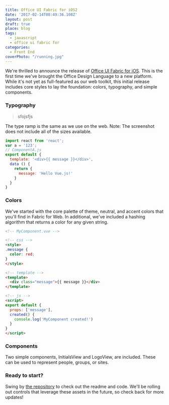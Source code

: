 ```yaml
---
title: Office UI Fabric for iOS2
date: '2017-02-14T08:49:36.108Z'
layout: post
draft: true
place: blog
tags:
  - javascript
  - office ui fabric for
categories:
  - Front End
coverPhoto: "/running.jpg"
---
```

We're thrilled to announce the release of [Office UI Fabric for iOS](https://github.com/OfficeDev/Office-UI-Fabric-iOS). This is the first time we've brought the Office Design Language to a new platform. While it's not yet as full-featured as our web toolkit, this initial release includes core styles to lay the foundation: colors, typography, and simple components.

### Typography
> sfojsfjs

The type ramp is the same as we use on the web.
Note: The screenshot does not include all of the sizes available.
```js
import react from 'react';
var a = '123';
// ComponentA.js
export default {
  template: '<div>{{ message }}</div>',
  data () {
    return {
      message: 'Hello Vue.js!'
    }
  }
}
```

### Colors
We've started with the core palette of theme, neutral, and accent colors that you'll find in Fabric for Web. In additional, we've included a hashing algorithm that returns a color for any given string.
```html
<!-- MyComponent.vue -->

<!-- css -->
<style>
.message {
  color: red;
}
</style>

<!-- template -->
<template>
  <div class="message">{{ message }}</div>
</template>

<!-- js -->
<script>
export default {
  props: ['message'],
  created() {
    console.log('MyComponent created!')
  }
}
</script>
```

### Components
Two simple components, InitialsView and LogoView, are included. These can be used to represent people, groups, or sites.

### Ready to start?
Swing by [the repository](https://github.com/OfficeDev/Office-UI-Fabric-iOS) to check out the readme and code. We'll be rolling out controls that leverage these assets in the future, so check back for more updates!
